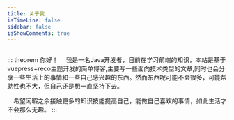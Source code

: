 ```yaml
---
title: 关于我
isTimeLine: false
sidebar: false
isShowComments: true
---
```


<p align="center"><img style="border-radius:50%;pointer-events:none;transform: scale(0.9);" :src="$withBase('/avatar.jpg')" alt="" width=160></p>

::: theorem 你好！
  &ensp;&ensp;我是一名Java开发者，目前在学习前端的知识，本站是基于vuepress+reco主题开发的简单博客,主要写一些面向技术类型的文章,同时也会分享一些生活上的事情和一些自己感兴趣的东西。然而东西呢可能不会很多，可能帮助性也不大，但自己还是想一直坚持下去。
  
  &ensp;&ensp;希望闲暇之余接触更多的知识技能提高自己，能做自己喜欢的事情，如此生活才不会那么无趣。
:::
